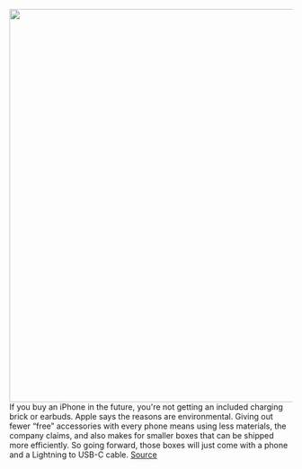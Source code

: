 <img src='https://cdn.vox-cdn.com/thumbor/LihJKa65_3UwAgJJ5JBG4IqiD1w=/0x0:2050x1300/1200x800/filters:focal(861x486:1189x814)/cdn.vox-cdn.com/uploads/chorus_image/image/67656233/ip12pc.0.jpg' width='700px' /><br/>
If you buy an iPhone in the future, you're not getting an included charging brick or earbuds. Apple says the reasons are environmental. Giving out fewer “free” accessories with every phone means using less materials, the company claims, and also makes for smaller boxes that can be shipped more efficiently. So going forward, those boxes will just come with a phone and a Lightning to USB-C cable.
<a href='https://www.theverge.com/21522980/apple-iphone-12-pro-usb-c-lightning-environment-charger-box-electronic-waste'> Source <a/>